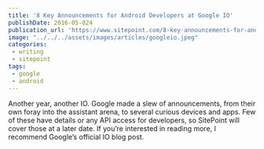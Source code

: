 ```yaml
---
title: '8 Key Announcements for Android Developers at Google IO'
publishDate: 2016-05-024
publication_url: 'https://www.sitepoint.com/8-key-announcements-for-android-developers-at-google-io/'
image: "../../../assets/images/articles/googleio.jpeg"
categories:
 - writing
 - sitepoint
tags:
 - google
 - android
---
```


Another year, another IO. Google made a slew of announcements, from their own foray into the assistant arena, to several curious devices and apps. Few of these have details or any API access for developers, so SitePoint will cover those at a later date. If you’re interested in reading more, I recommend Google’s official IO blog post.
